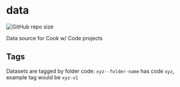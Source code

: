 # data

![GitHub repo size](https://img.shields.io/github/repo-size/cookwcode/data)

Data source for Cook w/ Code projects

## Tags

Datasets are tagged by folder code: `xyz--folder-name` has code `xyz`, example tag would be `xyz-v1`